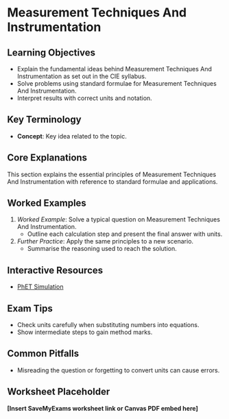 # Measurement Techniques And Instrumentation

## Learning Objectives
- Explain the fundamental ideas behind Measurement Techniques And Instrumentation as set out in the CIE syllabus.
- Solve problems using standard formulae for Measurement Techniques And Instrumentation.
- Interpret results with correct units and notation.

## Key Terminology
- **Concept**: Key idea related to the topic.

## Core Explanations
This section explains the essential principles of Measurement Techniques And Instrumentation with reference to standard formulae and applications.

## Worked Examples
1. *Worked Example*: Solve a typical question on Measurement Techniques And Instrumentation.
   - Outline each calculation step and present the final answer with units.
2. *Further Practice*: Apply the same principles to a new scenario.
   - Summarise the reasoning used to reach the solution.

## Interactive Resources
- [PhET Simulation](https://phet.colorado.edu/)

## Exam Tips
- Check units carefully when substituting numbers into equations.
- Show intermediate steps to gain method marks.

## Common Pitfalls
- Misreading the question or forgetting to convert units can cause errors.

## Worksheet Placeholder
**[Insert SaveMyExams worksheet link or Canvas PDF embed here]**
